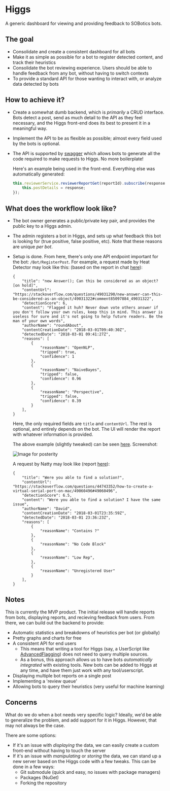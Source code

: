 # Higgs
A generic dashboard for viewing and providing feedback to SOBotics bots.

## The goal

- Consolidate and create a consistent dashboard for all bots
- Make it as simple as possible for a bot to register detected content, and track their heuristics
- Consolidate the bot reviewing experience. Users should be able to handle feedback from any bot, without having to switch contexts
- To provide a standard API for those wanting to interact with, or analyze data detected by bots

## How to achieve it?

- Create a somewhat dumb backend, which is *primarily* a CRUD interface. Bots detect a post, send as much detail to the API as they feel necessary, and the Higgs front-end does its best to present it in a meaningful way.
- Implement the API to be as flexible as possible; almost every field used by the bots is optional.
- The API is supported by [swagger](https://swagger.io/) which allows bots to generate all the code required to make requests to Higgs. No more boilerplate! 

    Here's an example being used in the front-end. Everything else was automatically generated:
    ```typescript
    this.reviewerService.reviewerReportGet(reportId).subscribe(response => {
        this.postDetails = response;
    });
    ```
## What does the workflow look like?

- The bot owner generates a public/private key pair, and provides the public key to a Higgs admin.
- The admin registers a bot in Higgs, and sets up what feedback this bot is looking for (true positive, false positive, etc). Note that these reasons are unique *per bot*.
- Setup is done. From here, there's only one API endpoint important for the bot: `/Bot/RegisterPost`. For example, a request made by Heat Detector may look like this: (based on the report in chat [here](https://chat.stackoverflow.com/transcript/message/41446980#41446980)):

    ```json5
    {
        "title": "new Answer(); Can this be considered as an object? [on hold]",
        "contentUrl": "https://stackoverflow.com/questions/49031290/new-answer-can-this-be-considered-as-an-object/49031322#comment85097884_49031322",
        "detectionScore": 6,
        "content": "Flagged it huh? Never down vote others answer if you don't follow your own rules, keep this in mind. This answer is useless for sure and it's not going to help future readers. Be the man of your own words",
        "authorName": "roundAbout",
        "contentCreationDate": "2018-03-01T09:40:30Z",
        "detectedDate": "2018-03-01 09:41:27Z",
        "reasons": [
            {
                "reasonName": "OpenNLP",
                "tripped": true,
                "confidence": 1
            }, 
            {
                "reasonName": "NaiveBayes",
                "tripped": false,
                "confidence": 0.96
            },
            { 
                "reasonName": "Perspective", 
                "tripped": false,
                "confidence": 0.39
            }
        ],
    }
    ```

    Here, the only required fields are `title` and `contentUrl`. The rest is optional, and entirely depends on the bot. The UI will render the report with whatever information is provided.


    The above example (slightly tweaked) can be seen [here](http://45.77.238.226:5555/report/2). Screenshot:

    ![Image for posterity](https://i.imgur.com/GXQibZN.png)

    A request by Natty may look like (report [here](https://chat.stackoverflow.com/transcript/message/41457261#41457261)):

    ```json5
    {
        "title": "Were you able to find a solution?",
        "contentUrl": "https://stackoverflow.com/questions/44743352/how-to-create-a-virtual-serial-port-on-mac/49060496#49060496",
        "detectionScore": 6.5,
        "content": "Were you able to find a solution? I have the same issue",
        "authorName": "David",
        "contentCreationDate": "2018-03-01T23:35:59Z",
        "detectedDate": "2018-03-01 23:36:23Z",
        "reasons": [
            {
                "reasonName": "Contains ?"
            }, 
            {
                "reasonName": "No Code Block"
            },
            { 
                "reasonName": "Low Rep",
            }, 
            {
                "reasonName": "Unregistered User"
            }
        ],
    }
    ```

## Notes

This is currently the MVP product. The initial release will handle reports from bots, displaying reports, and recieving feedback from users. From there, we can build out the backend to provide:

- Automatic statistics and breakdowns of heuristics per bot (or globally)
- Pretty graphs and charts for free
- A consistent API for end users 
    - This means that writing a tool for Higgs (say, a UserScript like [AdvancedFlagging](https://github.com/SOBotics/AdvancedFlagging)) does not need to query multiple sources. 
    - As a bonus, this approach allows us to have bots *automatically integrated* with existing tools. New bots can be added to Higgs at any time, and have them just work with any tool/userscript.
- Displaying multiple bot reports on a single post
- Implementing a 'review queue'
- Allowing bots to query their heuristics (very useful for machine learning)

## Concerns

What do we do when a bot needs very specific logic? Ideally, we'd be able to generalize the problem, and add support for it in Higgs. However, that may not always be the case.

There are some options:

- If it's an issue with *displaying* the data, we can easily create a custom front-end without having to touch the server
- If it's an issue with *manipulating* or *storing* the data, we can stand up a new server based on the Higgs code with a few tweaks. This can be done in a few ways:
    - Git submodule (quick and easy, no issues with package managers)
    - Packages (NuGet)
    - Forking the repository
    
